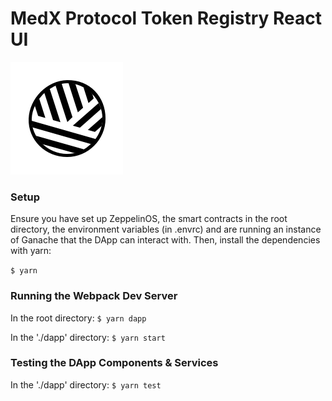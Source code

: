 # MedX Protocol Token Registry React UI

[![Logo](../medx-protocol.png)](https://medxprotocol.com/)

### Setup

Ensure you have set up ZeppelinOS, the smart contracts in the root directory,
the environment variables (in .envrc) and are running an instance of Ganache
that the DApp can interact with. Then, install the dependencies with yarn:

`$ yarn`

### Running the Webpack Dev Server

In the root directory:
`$ yarn dapp`

In the './dapp' directory:
`$ yarn start`

### Testing the DApp Components & Services

In the './dapp' directory:
`$ yarn test`
